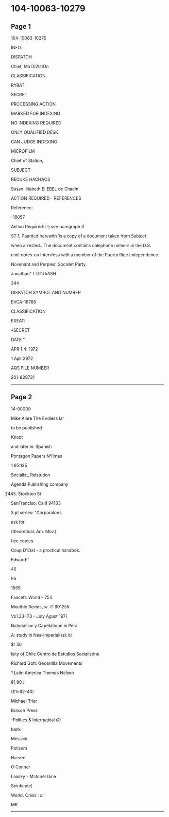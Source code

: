 # 104-10063-10279

## Page 1

104-10063-10279

INFO.

DISPATCH

Chief, Ma DiVIsIOn

CLASSIFICATION

RYBAT

SECRET

PROCESSING ACTION

MARKED FOR INDEXING

NO INDEXING REQUIRED

ONLY QUALIFIED DESK

CAN JUDGE INDEXING

MiCROFILM

Chief of Station,

SUBJECT

RECUKE HACHAOS

Susan Ilitabeth EI EBEL de Chacin

ACTION REQUIRED - REFERENCES

Reference:

-19057

Aetion Required: Ill; see paregraph 3

ST 1, Paarded herewith 1s a copy of a document taken from Subject

when arrested.. The document contains calephone nmbers in the D.S.

und: notes-on Intervless with a member of the Puerto Rice Independence.

Novenant and Perples' Socallet Party.

Jonathan" I. DOUrASH

344

DISPATCH SYMBOL AND NUMBER

EVCA-18788

CLASSIFICATION

EXEAT:

•SECRET

DATE "

APR 1 4: 1972

1 ApIl 2972

AQS FILE NUMBER

201-828731

---

## Page 2

14-00000

Mike Klare The Endless lar

to be published

Knobt

and later in: Spanish

Pontagon Papers NYImes

1 95:125

Socialist, Reistution

Agenda Publishing company

1445. Stockton St

SanFranciso, Calif 94133

3 pt series: "Corporatons

ask for

(theoretical, Am. Mov.)

fice copies

Coup D'Etat - a proctical handbok.

Edward:"

40

95

1969

Fancett: World - 754

Monthle Revies, w. iT 691255

Vo1.23=73 - July Agust 1971

Natonalism y Capetatione in Pera

A: study in Nes-Imperialissi: bi

$1.50

isity of Chile Centro de Estudios Socialisóne

Richard Gott: Gecerrilla Movements

1 Latin America Thomas Nelson

₴1,90 :

(£1=82-40)

Michael Trier

Bracon Press

-Politics & Internatioal Oil

bank

Messick

Putisem

Harven

O'Conner

Lansky - Matonel Gine

Seirdicate)

World. Crisis i oil

MR

---

